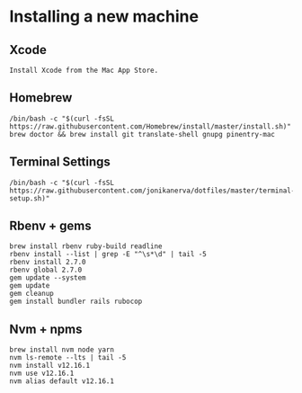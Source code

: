 # Installing a new machine

## Xcode

    Install Xcode from the Mac App Store.

## Homebrew

    /bin/bash -c "$(curl -fsSL https://raw.githubusercontent.com/Homebrew/install/master/install.sh)"
    brew doctor && brew install git translate-shell gnupg pinentry-mac

## Terminal Settings

    /bin/bash -c "$(curl -fsSL https://raw.githubusercontent.com/jonikanerva/dotfiles/master/terminal-setup.sh)"

## Rbenv + gems

    brew install rbenv ruby-build readline
    rbenv install --list | grep -E "^\s*\d" | tail -5
    rbenv install 2.7.0
    rbenv global 2.7.0
    gem update --system
    gem update
    gem cleanup
    gem install bundler rails rubocop

## Nvm + npms

    brew install nvm node yarn
    nvm ls-remote --lts | tail -5
    nvm install v12.16.1
    nvm use v12.16.1
    nvm alias default v12.16.1
